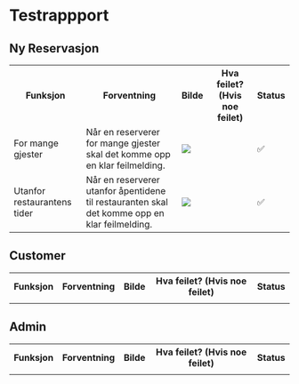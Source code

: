 # Testrappport
## Ny Reservasjon
<table>
  <th>Funksjon</th>
  <th>Forventning</th>
  <th>Bilde</th>
  <th>Hva feilet? (Hvis noe feilet)</th>
  <th>Status</th>
  <tr>
    <td>For mange gjester</td>
    <td>Når en reserverer for mange gjester skal det komme opp en klar feilmelding.</td>
    <td><img src="https://github.com/user-attachments/assets/60266d9e-c0bd-4d25-88c3-ec76950e98d6"/></td>
    <td></td>
    <td>✅</td>
  </tr>
  <tr>
    <td>Utanfor restaurantens tider</td>
    <td>Når en reserverer utanfor åpentidene til restauranten skal det komme opp en klar feilmelding.</td>
    <td><img src="https://github.com/user-attachments/assets/55b315aa-ca29-43a9-b009-f772060738cc"/></td>
    <td></td>
    <td>✅</td>
  </tr>
</table>

## Customer
<table>
  <th>Funksjon</th>
  <th>Forventning</th>
  <th>Bilde</th>
  <th>Hva feilet? (Hvis noe feilet)</th>
  <th>Status</th>
  <tr>
    <td></td>
    <td></td>
    <td><img src=""/></td>
    <td></td>
    <td></td>
  </tr>
</table>

## Admin
<table>
  <th>Funksjon</th>
  <th>Forventning</th>
  <th>Bilde</th>
  <th>Hva feilet? (Hvis noe feilet)</th>
  <th>Status</th>
  <tr>
    <td></td>
    <td></td>
    <td><img src=""/></td>
    <td></td>
    <td></td>
  </tr>
</table>
